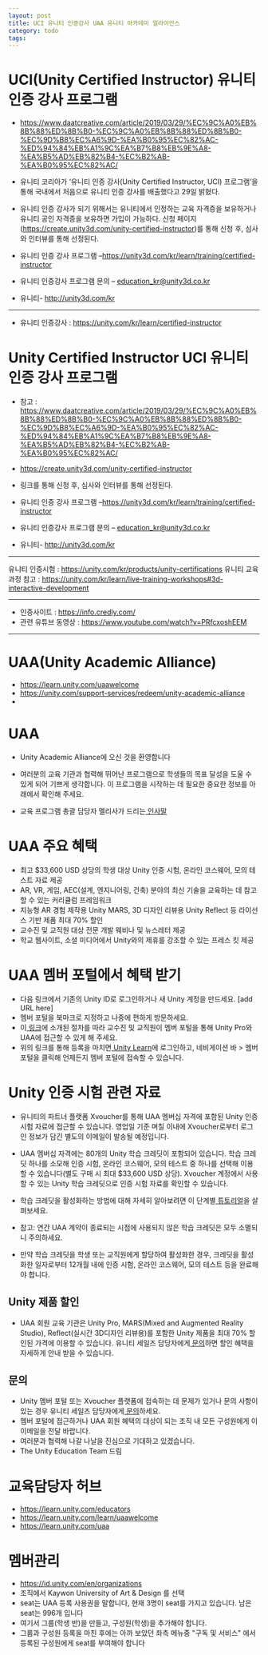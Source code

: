 ```yaml
---
layout: post
title: UCI 유니티 인증강사 UAA 유니티 아카데미 얼라이언스
category: todo
tags: 
---
```


# UCI(Unity Certified Instructor) 유니티 인증 강사 프로그램

* https://www.daatcreative.com/article/2019/03/29/%EC%9C%A0%EB%8B%88%ED%8B%B0-%EC%9C%A0%EB%8B%88%ED%8B%B0-%EC%9D%B8%EC%A6%9D-%EA%B0%95%EC%82%AC-%ED%94%84%EB%A1%9C%EA%B7%B8%EB%9E%A8-%EA%B5%AD%EB%82%B4-%EC%B2%AB-%EA%B0%95%EC%82%AC/


* 유니티 코리아가 ‘유니티 인증 강사(Unity Certified Instructor, UCI) 프로그램’을 통해 국내에서 처음으로 유니티 인증 강사를 배출했다고 29일 밝혔다.
* 유니티 인증 강사가 되기 위해서는 유니티에서 인정하는 교육 자격증을 보유하거나 유니티 공인 자격증을 보유하면 가입이 가능하다. 신청 페이지(https://create.unity3d.com/unity-certified-instructor)를 통해 신청 후, 심사와 인터뷰를 통해 선정된다.
* 유니티 인증 강사 프로그램 –https://unity3d.com/kr/learn/training/certified-instructor
* 유니티 인증강사 프로그램 문의 – education_kr@unity3d.co.kr
* 유니티- http://unity3d.com/kr

---

* 유니티 인증강사 : <https://unity.com/kr/learn/certified-instructor>

# Unity Certified Instructor UCI 유니티 인증 강사 프로그램
* 참고 : https://www.daatcreative.com/article/2019/03/29/%EC%9C%A0%EB%8B%88%ED%8B%B0-%EC%9C%A0%EB%8B%88%ED%8B%B0-%EC%9D%B8%EC%A6%9D-%EA%B0%95%EC%82%AC-%ED%94%84%EB%A1%9C%EA%B7%B8%EB%9E%A8-%EA%B5%AD%EB%82%B4-%EC%B2%AB-%EA%B0%95%EC%82%AC/

* https://create.unity3d.com/unity-certified-instructor
* 링크를 통해 신청 후, 심사와 인터뷰를 통해 선정된다.

* 유니티 인증 강사 프로그램 –https://unity3d.com/kr/learn/training/certified-instructor
* 유니티 인증강사 프로그램 문의 – education_kr@unity3d.co.kr
* 유니티- http://unity3d.com/kr

---

유니티 인증시험 : https://unity.com/kr/products/unity-certifications
유니티 교육과정 참고 : https://unity.com/kr/learn/live-training-workshops#3d-interactive-development

---

* 인증사이트 : <https://info.credly.com/>
* 관련 유튜브 동영상 : https://www.youtube.com/watch?v=PRfcxoshEEM

---

# UAA(Unity Academic Alliance)
* https://learn.unity.com/uaawelcome
* https://unity.com/support-services/redeem/unity-academic-alliance
* 
# UAA
* Unity Academic Alliance에 오신 것을 환영합니다
* 여러분의 교육 기관과 협력해 뛰어난 프로그램으로 학생들의 목표 달성을 도울 수 있게 되어 기쁘게 생각합니다. 이 프로그램을 시작하는 데 필요한 중요한 정보를 아래에서 확인해 주세요.

* 교육 프로그램 총괄 담당자 멜리사가 드리는[ 인사말](https://learn.unity.com/learn/uaawelcome)
# UAA 주요 혜택
* 최고 $33,600 USD 상당의 학생 대상 Unity 인증 시험, 온라인 코스웨어, 모의 테스트 자료 제공
* AR, VR, 게임, AEC(설계, 엔지니어링, 건축) 분야의 최신 기술을 교육하는 데 참고할 수 있는 커리큘럼 프레임워크
* 지능형 AR 경험 제작용 Unity MARS, 3D 디자인 리뷰용 Unity Reflect 등 라이선스 기반 제품 최대 70% 할인
* 교수진 및 교직원 대상 전문 개발 웨비나 및 뉴스레터 제공
* 학교 웹사이트, 소셜 미디어에서 Unity와의 제휴를 강조할 수 있는 프레스 킷 제공

# UAA 멤버 포털에서 혜택 받기
* 다음 링크에서 기존의 Unity ID로 로그인하거나 새 Unity 계정을 만드세요. [add URL here]
* 멤버 포털을 북마크로 지정하고 나중에 편하게 방문하세요.
* 이[ 링크](https://unity.com/support-services/redeem/unity-academic-alliance)에 소개된 절차를 따라 교수진 및 교직원이 멤버 포털을 통해 Unity Pro와 UAA에 접근할 수 있게 해 주세요.
* 위의 링크를 통해 등록을 마치면[ Unity Learn](http://learn.unity.com/)에 로그인하고, 네비게이션 바 > 멤버 포털을 클릭해 언제든지 멤버 포털에 접속할 수 있습니다. 

# Unity 인증 시험 관련 자료
* 유니티의 파트너 플랫폼 Xvoucher를 통해 UAA 멤버십 자격에 포함된 Unity 인증 시험 자료에 접근할 수 있습니다. 영업일 기준 며칠 이내에 Xvoucher로부터 로그인 정보가 담긴 별도의 이메일이 발송될 예정입니다.

* UAA 멤버십 자격에는 80개의 Unity 학습 크레딧이 포함되어 있습니다. 학습 크레딧 하나를 소모해 인증 시험, 온라인 코스웨어, 모의 테스트 중 하나를 선택해 이용할 수 있습니다(별도 구매 시 최대 $33,600 USD 상당). Xvoucher 계정에서 사용할 수 있는 Unity 학습 크레딧으로 인증 시험 자료를 확인할 수 있습니다.

* 학습 크레딧을 활성화하는 방법에 대해 자세히 알아보려면 이 단계별[ 튜토리얼](https://learn.unity.com/tutorial/redeeming-your-learning-credits)을 살펴보세요.

* 참고: 연간 UAA 계약이 종료되는 시점에 사용되지 않은 학습 크레딧은 모두 소멸되니 주의하세요.

* 만약 학습 크레딧을 학생 또는 교직원에게 할당하여 활성화한 경우, 크레딧을 활성화한 일자로부터 12개월 내에 인증 시험, 온라인 코스웨어, 모의 테스트 등을 완료해야 합니다.

## Unity 제품 할인
* UAA 회원 교육 기관은 Unity Pro, MARS(Mixed and Augmented Reality Studio), Reflect(실시간 3D디자인 리뷰용)를 포함한 Unity 제품을 최대 70% 할인된 가격에 이용할 수 있습니다. 유니티 세일즈 담당자에게[ 문의](https://create.unity3d.com/uaa-sales-rep)하면 할인 혜택을 자세하게 안내 받을 수 있습니다.

## 문의
* Unity 멤버 포털 또는 Xvoucher 플랫폼에 접속하는 데 문제가 있거나 문의 사항이 있는 경우 유니티 세일즈 담당자에게[ 문의](https://create.unity3d.com/uaa-sales-rep)하세요.
* 멤버 포털에 접근하거나 UAA 회원 혜택의 대상이 되는 조직 내 모든 구성원에게 이 이메일을 전달 바랍니다.
* 여러분과 협력해 나갈 나날을 진심으로 기대하고 있겠습니다.
* The Unity Education Team 드림

# 교육담당자 허브
* https://learn.unity.com/educators
* https://learn.unity.com/learn/uaawelcome
* https://learn.unity.com/uaa

# 멤버관리
* https://id.unity.com/en/organizations
* 조직에서 Kaywon University of Art & Design 를 선택
* seat는 UAA 등록 사용권을 말합니다, 현재 3명이 seat를 가지고 있습니다. 남은 seat는 996개 입니다
* 여기서 그룹(학생 반)을 만들고, 구성원(학생)을 추가해야 합니다.
* 그룹과 구성원 등록을 마친 후에는 아까 보았던 좌측 메뉴중 "구독 및 서비스" 에서 등록된 구성원에게 seat를 부여해야 합니다
